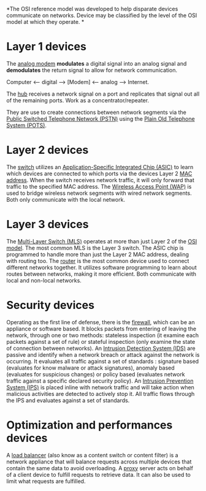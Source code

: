 *The OSI reference model was developed to help disparate devices communicate on networks.
Device may be classified by the level of the OSI model at which they operate. *
# Layer 1 devices

The [analog modem](analog%20modem) **modulates** a digital signal into an analog signal and **demodulates** the return signal to allow for network communication. 

Computer <-- digital --> \[Modem] <-- analog --> Internet. 

The [hub](hub) receives a network signal on a port and replicates that signal out all of the remaining ports. Work as a concentrator/repeater. 

They are use to create connections between network segments 
via the [Public Switched Telephone Network (PSTN)](Public%20Switched%20Telephone%20Network%20(PSTN)) using the 
[Plain Old Telephone System (POTS)](Plain%20Old%20Telephone%20System%20(POTS)).

# Layer 2 devices

The [switch](switch) utilizes an [Application-Specific Integrated Chip (ASIC)](Application-Specific%20Integrated%20Chip%20(ASIC)) to learn which devices are connected to which ports via the devices Layer 2 [MAC address](MAC%20address). When the switch receives network traffic, it will only forward that traffic to the specified MAC address. 
The [Wireless Access Point (WAP)](Wireless%20Access%20Point%20(WAP)) is used to bridge wireless network segments with wired network segments. 
Both only communicate with the local network. 

# Layer 3 devices

The [Multi-Layer Switch (MLS)](Multi-Layer%20Switch%20(MLS)) operates at more than just Layer 2 of the [OSI model](OSI%20model.md). The most common MLS is the Layer 3 switch. The ASIC chip is programmed to handle more than just the Layer 2 MAC address, dealing with routing too. 
The [router](router) is the most common device used to connect different networks together. It utilizes software programming to learn about routes between networks, making it more efficient.
Both communicate with local and non-local networks.

# Security devices 

Operating as the first line of defense, there is the [firewall](firewall), which can be an appliance or software based. It blocks packets from entering of leaving the network, through one or two methods: stateless inspection (it examine each packets against a set of rule) or stateful inspection (only examine the state of connection between networks).
An [Intrusion Detection System (IDS)](Intrusion%20Detection%20System%20(IDS)) are passive and identify when a network breach or attack against the network is occurring. It evaluates all traffic against a set of standards : signature based (evaluates for know malware or attack signatures), anomaly based (evaluates for suspicious changes) or policy based (evaluates network traffic against a specific declared security policy).
An [Intrusion Prevention System (IPS)](Intrusion%20Prevention%20System%20(IPS)) is placed inline with network traffic and will take action when malicious activities are detected to actively stop it. All traffic flows through the IPS and evaluates against a set of standards. 

# Optimization and performances devices 

A [load balancer](load%20balancer) (also know as a content switch or content filter) is a network appliance that will balance requests across multiple devices that contain the same data to avoid overloading. 
A [proxy](proxy) server acts on behalf of a client device to fulfill requests to retrieve data. It can also be used to limit what requests are fulfilled. 
